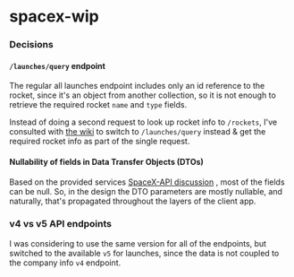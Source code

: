 # spacex-wip

### Decisions

#### `/launches/query` endpoint

The regular all launches endpoint includes only an id reference to the rocket, since it's an object
from another collection, so it is not enough to retrieve the required rocket `name` and `type`
fields.

Instead of doing a second request to look up rocket info to `/rockets`, I've consulted
with [the wiki](https://github.com/r-spacex/SpaceX-API/blob/master/docs/queries.md) to switch
to `/launches/query` instead & get the required rocket info as part of the single request.

#### Nullability of fields in Data Transfer Objects (DTOs)

Based on the provided
services [SpaceX-API discussion](https://github.com/r-spacex/SpaceX-API/issues/290#issuecomment-582650941)
, most of the fields can be null. So, in the design the DTO parameters are mostly nullable, and
naturally, that's propagated throughout the layers of the client app.

### v4 vs v5 API endpoints

I was considering to use the same version for all of the endpoints, but switched to the
available `v5` for launches, since the data is not coupled to the company info `v4` endpoint. 